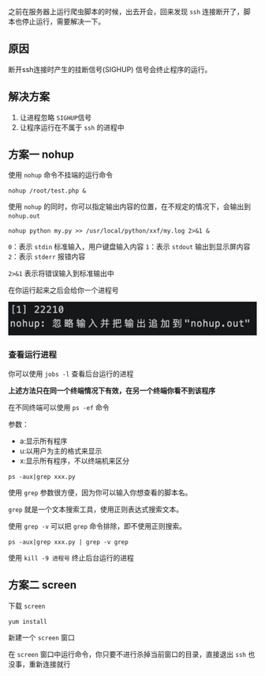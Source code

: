 之前在服务器上运行爬虫脚本的时候，出去开会，回来发现 `ssh` 连接断开了，脚本也停止运行，需要解决一下。


## 原因

断开ssh连接时产生的挂断信号(SIGHUP) 信号会终止程序的运行。

## 解决方案

1. 让进程忽略 `SIGHUP`信号
2. 让程序运行在不属于 `ssh` 的进程中

## 方案一 nohup

使用 `nohup` 命令不挂端的运行命令
```
nohup /root/test.php &
```
使用 `nohup` 的同时，你可以指定输出内容的位置，在不规定的情况下，会输出到 `nohup.out`
```shell
nohup python my.py >> /usr/local/python/xxf/my.log 2>&1 &
```

`0`：表示 `stdin` 标准输入，用户键盘输入内容
`1`：表示 `stdout` 输出到显示屏内容
`2`：表示 `stderr` 报错内容

`2>&1` 表示将错误输入到标准输出中

在你运行起来之后会给你一个进程号

![avator](https://raw.githubusercontent.com/1oser5/CS-Notes/master/pic/outhup进程号.jpg)

### 查看运行进程

你可以使用 `jobs -l` 查看后台运行的进程

**上述方法只在同一个终端情况下有效，在另一个终端你看不到该程序**

在不同终端可以使用 `ps -ef` 命令

参数：

+ a:显示所有程序
+ u:以用户为主的格式来显示
+ x:显示所有程序，不以终端机来区分

```
ps -aux|grep xxx.py
```

使用 `grep` 参数很方便，因为你可以输入你想查看的脚本名。

`grep` 就是一个文本搜索工具，使用正则表达式搜索文本。

使用 `grep -v` 可以把 `grep` 命令排除，即不使用正则搜索。
```
ps -aux|grep xxx.py | grep -v grep
```

使用 `kill -9 进程号` 终止后台运行的进程
## 方案二 screen

下载 `screen`

```
yum install
```

新建一个 `screen` 窗口

在 `screen` 窗口中运行命令，你只要不进行杀掉当前窗口的目录，直接退出 `ssh` 也没事，重新连接就行